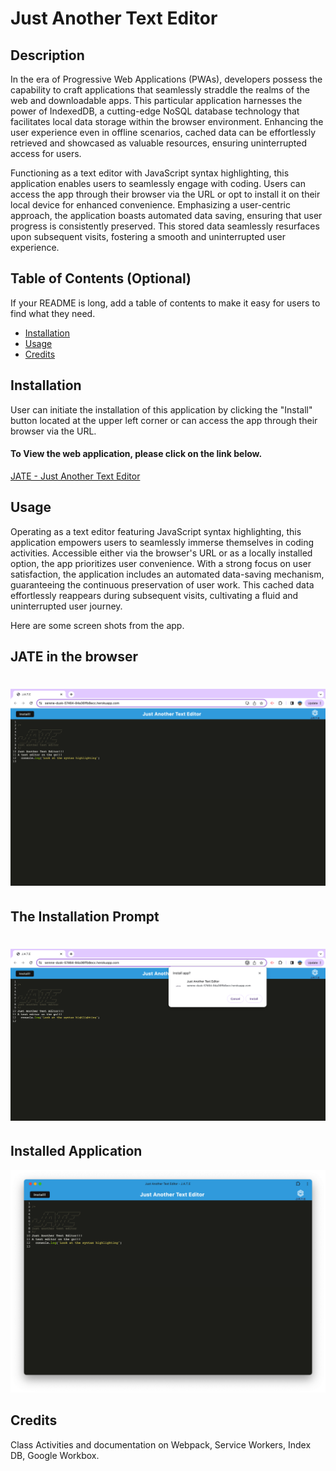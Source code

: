 # Just Another Text Editor

## Description

In the era of Progressive Web Applications (PWAs), developers possess the capability to craft applications that seamlessly straddle the realms of the web and downloadable apps. This particular application harnesses the power of IndexedDB, a cutting-edge NoSQL database technology that facilitates local data storage within the browser environment. Enhancing the user experience even in offline scenarios, cached data can be effortlessly retrieved and showcased as valuable resources, ensuring uninterrupted access for users.

Functioning as a text editor with JavaScript syntax highlighting, this application enables users to seamlessly engage with coding. Users can access the app through their browser via the URL or opt to install it on their local device for enhanced convenience. Emphasizing a user-centric approach, the application boasts automated data saving, ensuring that user progress is consistently preserved. This stored data seamlessly resurfaces upon subsequent visits, fostering a smooth and uninterrupted user experience.

## Table of Contents (Optional)

If your README is long, add a table of contents to make it easy for users to find what they need.

- [Installation](#installation)
- [Usage](#usage)
- [Credits](#credits)

## Installation

User can initiate the installation of this application by clicking the "Install" button located at the upper left corner or can access the app through their browser via the URL.

<h4>To View the web application, please click on the link below.</h4>

[JATE - Just Another Text Editor](https://serene-dusk-57464-84a36ffb8ecc.herokuapp.com/)

## Usage

Operating as a text editor featuring JavaScript syntax highlighting, this application empowers users to seamlessly immerse themselves in coding activities. Accessible either via the browser's URL or as a locally installed option, the app prioritizes user convenience. With a strong focus on user satisfaction, the application includes an automated data-saving mechanism, guaranteeing the continuous preservation of user work. This cached data effortlessly reappears during subsequent visits, cultivating a fluid and uninterrupted user journey.

Here are some screen shots from the app.

<h2>JATE in the browser</h2>

# ![JATE in the Browser](<assets/Screenshot 2023-08-22 at 6.28.06 PM.png>)

<h2>The Installation Prompt</h2>

# ![Alt text](<assets/Screenshot 2023-08-22 at 6.28.41 PM.png>)

<h2>Installed Application</h2>

![Installed Application](<assets/Screenshot 2023-08-22 at 6.29.41 PM.png>)

## Credits

Class Activities and documentation on Webpack, Service Workers, Index DB, Google Workbox.
